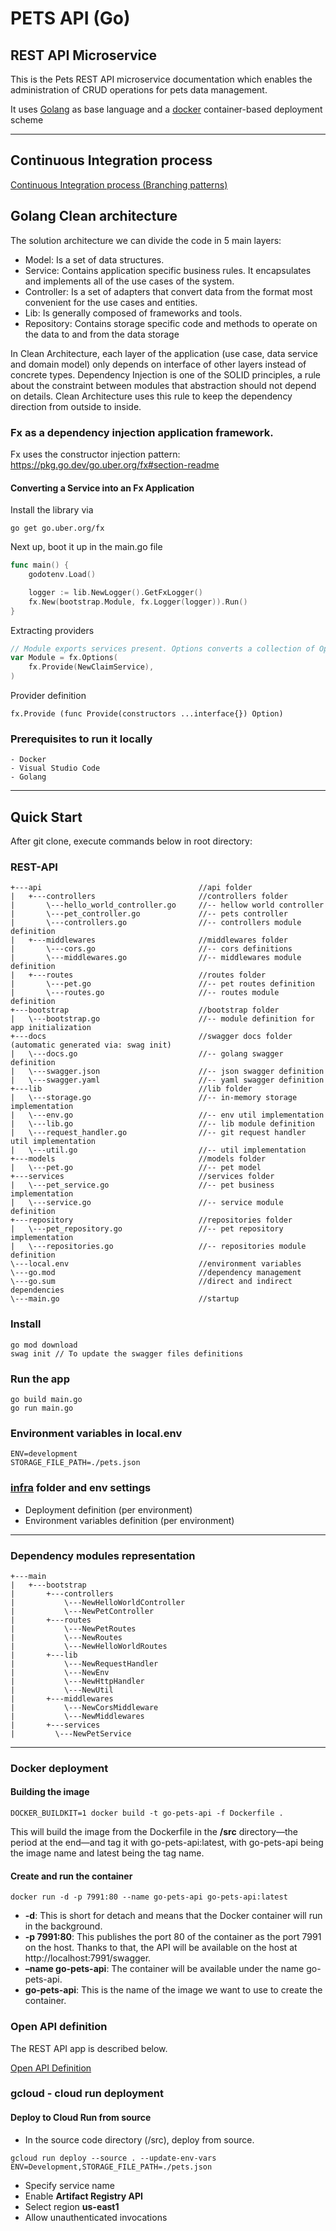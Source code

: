 # PETS API (Go)

## REST API Microservice

This is the Pets REST API microservice documentation which enables the administration of CRUD operations for pets data management.

It uses [Golang](https://go.dev) as base language and a [docker](https://www.docker.com) container-based deployment scheme

---

## Continuous Integration process

[Continuous Integration process (Branching patterns)](https://martinfowler.com/articles/branching-patterns.html)

## Golang Clean architecture

The solution architecture we can divide the code in 5 main layers:

- Model: Is a set of data structures.
- Service: Contains application specific business rules. It encapsulates and implements all of the use cases of the system.
- Controller: Is a set of adapters that convert data from the format most convenient for the use cases and entities.
- Lib: Is generally composed of frameworks and tools.
- Repository: Contains storage specific code and methods to operate on the data to and from the data storage

In Clean Architecture, each layer of the application (use case, data service and domain model) only depends on interface of other layers instead of concrete types. Dependency Injection is one of the SOLID principles, a rule about the constraint between modules that abstraction should not depend on details. Clean Architecture uses this rule to keep the dependency direction from outside to inside.

### Fx as a dependency injection application framework.

Fx uses the constructor injection pattern: https://pkg.go.dev/go.uber.org/fx#section-readme

#### Converting a Service into an Fx Application

Install the library via 

```
go get go.uber.org/fx
```

Next up, boot it up in the main.go file

```go
func main() {
	godotenv.Load()

	logger := lib.NewLogger().GetFxLogger()
	fx.New(bootstrap.Module, fx.Logger(logger)).Run()
}
```

Extracting providers

```go
// Module exports services present. Options converts a collection of Options into a single Option.
var Module = fx.Options(
	fx.Provide(NewClaimService),
)
```

Provider definition

```
fx.Provide (func Provide(constructors ...interface{}) Option)
```

### Prerequisites to run it locally

    - Docker
    - Visual Studio Code
    - Golang    

---

## Quick Start

After git clone, execute commands below in root directory:

### REST-API

```
+---api                                   //api folder
|   +---controllers                       //controllers folder
|       \---hello_world_controller.go     //-- hellow world controller 
|       \---pet_controller.go             //-- pets controller
|       \---controllers.go                //-- controllers module definition
|   +---middlewares                       //middlewares folder
|       \---cors.go                       //-- cors definitions
|       \---middlewares.go                //-- middlewares module definition
|   +---routes                            //routes folder
|       \---pet.go                        //-- pet routes definition
|       \---routes.go                     //-- routes module definition
+---bootstrap                             //bootstrap folder
|   \---bootstrap.go                      //-- module definition for app initialization
+---docs                                  //swagger docs folder (automatic generated via: swag init)
|   \---docs.go                           //-- golang swagger definition
|   \---swagger.json                      //-- json swagger definition
|   \---swagger.yaml                      //-- yaml swagger definition
+---lib                                   //lib folder
|   \---storage.go                        //-- in-memory storage implementation
|   \---env.go                            //-- env util implementation
|   \---lib.go                            //-- lib module definition
|   \---request_handler.go                //-- git request handler util implementation
|   \---util.go                           //-- util implementation
+---models                                //models folder
|   \---pet.go                            //-- pet model
+---services                              //services folder
|   \---pet_service.go                    //-- pet business implementation
|   \---service.go                        //-- service module definition
+---repository                            //repositories folder
|   \---pet_repository.go                 //-- pet repository implementation
|   \---repositories.go                   //-- repositories module definition
\---local.env                             //environment variables
\---go.mod                                //dependency management
\---go.sum                                //direct and indirect dependencies
\---main.go                               //startup
```

### Install

```
go mod download
swag init // To update the swagger files definitions
```

### Run the app

```
go build main.go
go run main.go
```

### Environment variables in local.env

```
ENV=development
STORAGE_FILE_PATH=./pets.json
```

### [infra](infra/) folder and env settings

- Deployment definition (per environment)
- Environment variables definition (per environment)

---

### Dependency modules representation

```
+---main                                   
|   +---bootstrap                       
|       +---controllers
|       	\---NewHelloWorldController
|       	\---NewPetController
|       +---routes
|       	\---NewPetRoutes
|       	\---NewRoutes
|       	\---NewHelloWorldRoutes
|       +---lib
|       	\---NewRequestHandler
|       	\---NewEnv
|       	\---NewHttpHandler
|       	\---NewUtil
|       +---middlewares
|       	\---NewCorsMiddleware
|       	\---NewMiddlewares
|       +---services
|         \---NewPetService  
```

---

### Docker deployment

#### Building the image


```
DOCKER_BUILDKIT=1 docker build -t go-pets-api -f Dockerfile .
```

This will build the image from the Dockerfile in the **/src** directory—the period at the end—and tag it with go-pets-api:latest, with go-pets-api being the image name and latest being the tag name.

#### Create and run the container

```
docker run -d -p 7991:80 --name go-pets-api go-pets-api:latest
```

- **-d**: This is short for detach and means that the Docker container will run in the background.
- **-p 7991:80**: This publishes the port 80 of the container as the port 7991 on the host. Thanks to that, the API will be available on the host at http://localhost:7991/swagger.
- **–name go-pets-api**: The container will be available under the name go-pets-api. 
- **go-pets-api**: This is the name of the image we want to use to create the container.

### Open API definition

The REST API app is described below.

[Open API Definition](./src/docs/swagger.json)

### gcloud - cloud run deployment

#### Deploy to Cloud Run from source

- In the source code directory (/src), deploy from source.

```
gcloud run deploy --source . --update-env-vars ENV=Development,STORAGE_FILE_PATH=./pets.json
```

- Specify service name
- Enable **Artifact Registry API**
- Select region **us-east1**
- Allow unauthenticated invocations
